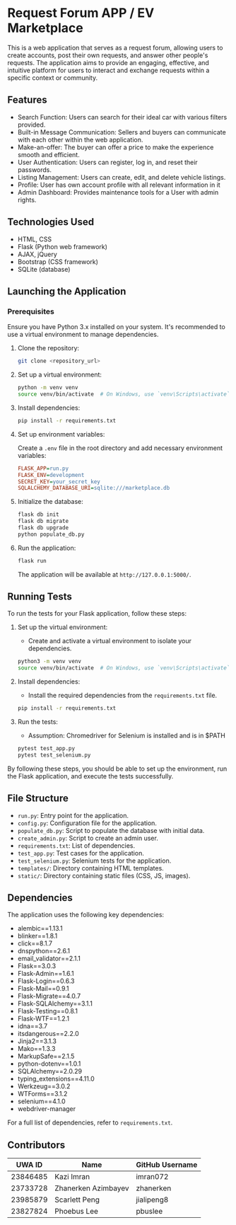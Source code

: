 # Request Forum APP / EV Marketplace

This is a web application that serves as a request forum, allowing users to create accounts, post their own requests, and answer other people's requests. The application aims to provide an engaging, effective, and intuitive platform for users to interact and exchange requests within a specific context or community.

## Features

- Search Function: Users can search for their ideal car with various filters provided.
- Built-in Message Communication: Sellers and buyers can communicate with each other within the web application.
- Make-an-offer: The buyer can offer a price to make the experience smooth and efficient.
- User Authentication: Users can register, log in, and reset their passwords.
- Listing Management: Users can create, edit, and delete vehicle listings.
- Profile: User has own account profile with all relevant information in it
- Admin Dashboard: Provides maintenance tools for a User with admin rights. 

## Technologies Used

- HTML, CSS
- Flask (Python web framework)
- AJAX, jQuery
- Bootstrap (CSS framework)
- SQLite (database)


## Launching the Application

### Prerequisites

Ensure you have Python 3.x installed on your system. It's recommended to use a virtual environment to manage dependencies.

1. Clone the repository:

   ```bash
   git clone <repository_url>
   ```

2. Set up a virtual environment:

   ```bash
   python -m venv venv
   source venv/bin/activate  # On Windows, use `venv\Scripts\activate`
   ```

3. Install dependencies:

   ```bash
   pip install -r requirements.txt
   ```

4. Set up environment variables:

   Create a `.env` file in the root directory and add necessary environment variables:

   ```ini
   FLASK_APP=run.py
   FLASK_ENV=development
   SECRET_KEY=your_secret_key
   SQLALCHEMY_DATABASE_URI=sqlite:///marketplace.db
   ```

5. Initialize the database:

   ```bash
   flask db init
   flask db migrate
   flask db upgrade
   python populate_db.py
   ```

6. Run the application:

   ```bash
   flask run
   ```

   The application will be available at `http://127.0.0.1:5000/`.

## Running Tests

To run the tests for your Flask application, follow these steps:

1. Set up the virtual environment:
    - Create and activate a virtual environment to isolate your dependencies.

    ```bash
    python3 -m venv venv
    source venv/bin/activate  # On Windows, use `venv\Scripts\activate`
    ```

2. Install dependencies:
    - Install the required dependencies from the `requirements.txt` file.

    ```bash
    pip install -r requirements.txt
    ```

3. Run the tests:
    - Assumption: Chromedriver for Selenium is installed and is in $PATH

    ```bash
    pytest test_app.py
    pytest test_selenium.py
    ```

By following these steps, you should be able to set up the environment, run the Flask application, and execute the tests successfully.

## File Structure

- `run.py`: Entry point for the application.
- `config.py`: Configuration file for the application.
- `populate_db.py`: Script to populate the database with initial data.
- `create_admin.py`: Script to create an admin user.
- `requirements.txt`: List of dependencies.
- `test_app.py`: Test cases for the application.
- `test_selenium.py`: Selenium tests for the application.
- `templates/`: Directory containing HTML templates.
- `static/`: Directory containing static files (CSS, JS, images).

## Dependencies

The application uses the following key dependencies:

- alembic==1.13.1
- blinker==1.8.1
- click==8.1.7
- dnspython==2.6.1
- email_validator==2.1.1
- Flask==3.0.3
- Flask-Admin==1.6.1
- Flask-Login==0.6.3
- Flask-Mail==0.9.1
- Flask-Migrate==4.0.7
- Flask-SQLAlchemy==3.1.1
- Flask-Testing==0.8.1
- Flask-WTF==1.2.1
- idna==3.7
- itsdangerous==2.2.0
- Jinja2==3.1.3
- Mako==1.3.3
- MarkupSafe==2.1.5
- python-dotenv==1.0.1
- SQLAlchemy==2.0.29
- typing_extensions==4.11.0
- Werkzeug==3.0.2
- WTForms==3.1.2
- selenium==4.1.0
- webdriver-manager

For a full list of dependencies, refer to `requirements.txt`.


## Contributors

| UWA ID   | Name                  | GitHub Username |
|-----------|------------------------|-----------------|
| 23846485 | Kazi Imran            | imran072        |
| 23733728 | Zhanerken Azimbayev   | zhanerken       |
| 23985879 | Scarlett Peng         | jialipeng8      |
| 23827824 | Phoebus Lee           | pbuslee         |
